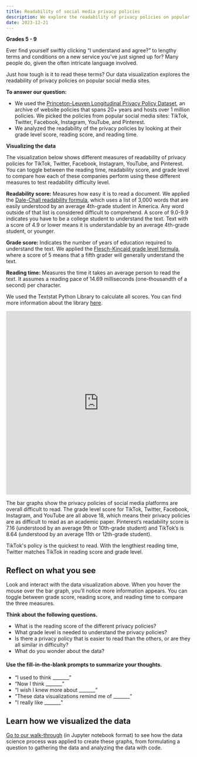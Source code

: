 ```yaml
---
title: Readability of social media privacy policies
description: We explore the readability of privacy policies on popular social media sites.
date: 2023-12-21
---
```


<p><b>Grades 5 - 9</b></p>
<p>Ever find yourself swiftly clicking “I understand and agree?” to lengthy terms and conditions on a new service you've just signed up for? Many people do, given the often intricate language involved.</p>
<p>Just how tough is it to read these terms? Our data visualization explores the readability of privacy policies on popular social media sites.</p>
<p><strong>To answer our question:<br>
</strong></p>
<ul>
<li>We used the <a href="https://github.com/citp/privacy-policy-historical" target="_blank" rel="noopener">Princeton-Leuven Longitudinal Privacy Policy Dataset</a>, an archive of website policies that spans 20+ years and hosts over 1 million policies. We picked the policies from popular social media sites: TikTok, Twitter, Facebook, Instagram, YouTube, and Pinterest.</li>
<li>We analyzed the readability of the privacy policies by looking at their grade level score, reading score, and reading time.</li>
</ul>
<p><strong>Visualizing the data</strong></p>
<p>The visualization below shows different measures of readability of privacy policies for TikTok, Twitter, Facebook, Instagram, YouTube, and Pinterest. You can toggle between the reading time, readability score, and grade level to compare how each of these companies perform using these different measures to test readability difficulty level.</p>
<p><strong>Readability score:</strong> Measures how easy it is to read a document. We applied the <a href="https://en.wikipedia.org/wiki/Dale-Chall_readability_formula" target="_blank" rel="noopener">Dale-Chall readability formula</a>, which uses a list of 3,000 words that are easily understood by an average 4th-grade student in America. Any word outside of that list is considered difficult to comprehend. A score of 9.0-9.9 indicates you have to be a college student to understand the text. Text with a score of 4.9 or lower means it is understandable by an average 4th-grade student, or younger.</p>
<p><strong>Grade score:</strong> Indicates the number of years of education required to understand the text. We applied the <a href="https://en.wikipedia.org/wiki/Flesch%E2%80%93Kincaid_readability_tests#Flesch%E2%80%93Kincaid_grade_level" target="_blank" rel="noopener">Flesch-Kincaid grade level formula</a>, where a score of 5 means that a fifth grader will generally understand the text.</p>
<p><strong>Reading time:</strong> Measures the time it takes an average person to read the text. It assumes a reading pace of 14.69 milliseconds (one-thousandth of a second) per character.</p>
<p>We used the Textstat Python Library to calculate all scores. You can find more information about the library <a href="https://pypi.org/project/textstat/" target="_blank" rel="noopener">here</a>.</p>
<p><iframe loading="lazy" id="igraph" class="post-img-shadow" style="border: none;" src="https://callysto.github.io/data-files/data-viz-of-the-week/privacy-policy-readability/readability.html" width="100%" height="500 " scrolling="no" seamless="seamless"></iframe></p>
<p>The bar graphs show the privacy policies of social media platforms are overall difficult to read. The grade level score for TikTok, Twitter, Facebook, Instagram, and YouTube are all above 18, which means their privacy policies are as difficult to read as an academic paper. Pinterest’s readability score is 7.16 (understood by an average 9th or 10th-grade student) and TikTok’s is 8.64 (understood by an average 11th or 12th-grade student).</p>
<p>TikTok's policy is the quickest to read. With the lengthiest reading time, Twitter matches TikTok in reading score and grade level.</p>

<h2><b>Reflect on what you see</b></h2>
<p>Look and interact with the data visualization above. When you hover the mouse over the bar graph, you’ll notice more information appears. You can toggle between grade score, reading score, and reading time to compare the three measures.</p>
<p><strong>Think about the following questions.</strong></p>
<ul>
<li>What is the reading score of the different privacy policies?</li>
<li>What grade level is needed to understand the privacy policies?</li>
<li>Is there a privacy policy that is easier to read than the others, or are they all similar in difficulty?</li>
<li>What do you wonder about the data?</li>
</ul>
<h4><b>Use the fill-in-the-blank prompts to summarize your thoughts.</b></h4>
<ul>
<li aria-level="1">“I used to think _______”</li>
<li aria-level="1">“Now I think _______”</li>
<li aria-level="1">“I wish I knew more about _______”</li>
<li aria-level="1">“These data visualizations remind me of _______”</li>
<li aria-level="1">"I really like _______”</li>
</ul>
<h2>Learn how we visualized the data</h2>
<p><a href="https://bit.ly/readability-privacy-policies-notebook" target="_blank" rel="noopener">Go to our walk-through</a> (in Jupyter notebook format) to see how the data science process was applied to create these graphs, from formulating a question to gathering the data and analyzing the data with code.</p>